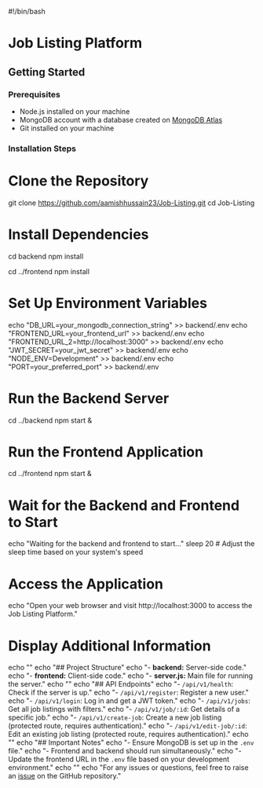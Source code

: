 #!/bin/bash

# Job Listing Platform

## Getting Started

### Prerequisites
- Node.js installed on your machine
- MongoDB account with a database created on [MongoDB Atlas](https://www.mongodb.com/atlas/database)
- Git installed on your machine

### Installation Steps

# Clone the Repository
git clone https://github.com/aamishhussain23/Job-Listing.git
cd Job-Listing

# Install Dependencies
cd backend
npm install

cd ../frontend
npm install

# Set Up Environment Variables
echo "DB_URL=your_mongodb_connection_string" >> backend/.env
echo "FRONTEND_URL=your_frontend_url" >> backend/.env
echo "FRONTEND_URL_2=http://localhost:3000" >> backend/.env
echo "JWT_SECRET=your_jwt_secret" >> backend/.env
echo "NODE_ENV=Development" >> backend/.env
echo "PORT=your_preferred_port" >> backend/.env

# Run the Backend Server
cd ../backend
npm start &

# Run the Frontend Application
cd ../frontend
npm start &
# Wait for the Backend and Frontend to Start
echo "Waiting for the backend and frontend to start..."
sleep 20 # Adjust the sleep time based on your system's speed

# Access the Application
echo "Open your web browser and visit http://localhost:3000 to access the Job Listing Platform."

# Display Additional Information
echo ""
echo "## Project Structure"
echo "- **backend:** Server-side code."
echo "- **frontend:** Client-side code."
echo "- **server.js:** Main file for running the server."
echo ""
echo "## API Endpoints"
echo "- `/api/v1/health`: Check if the server is up."
echo "- `/api/v1/register`: Register a new user."
echo "- `/api/v1/login`: Log in and get a JWT token."
echo "- `/api/v1/jobs`: Get all job listings with filters."
echo "- `/api/v1/job/:id`: Get details of a specific job."
echo "- `/api/v1/create-job`: Create a new job listing (protected route, requires authentication)."
echo "- `/api/v1/edit-job/:id`: Edit an existing job listing (protected route, requires authentication)."
echo ""
echo "## Important Notes"
echo "- Ensure MongoDB is set up in the `.env` file."
echo "- Frontend and backend should run simultaneously."
echo "- Update the frontend URL in the `.env` file based on your development environment."
echo ""
echo "For any issues or questions, feel free to raise an [issue](https://github.com/aamishhussain23/Job-Listing/issues) on the GitHub repository."
